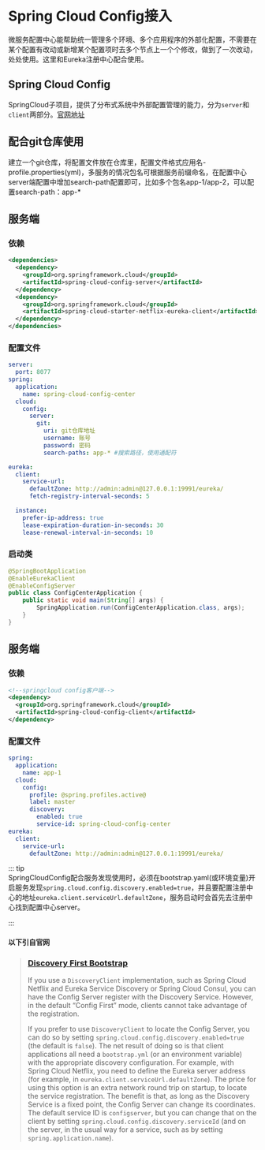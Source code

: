 # Spring Cloud Config接入

微服务配置中心能帮助统一管理多个环境、多个应用程序的外部化配置，不需要在某个配置有改动或新增某个配置项时去多个节点上一个个修改，做到了一次改动，处处使用。这里和Eureka注册中心配合使用。

## Spring Cloud Config

SpringCloud子项目，提供了分布式系统中外部配置管理的能力，分为`server`和`client`两部分。[官网地址](https://spring.io/projects/spring-cloud-config)



## 配合git仓库使用

建立一个git仓库，将配置文件放在仓库里，配置文件格式应用名-profile.properties(yml)，多服务的情况包名可根据服务前缀命名，在配置中心server端配置中增加search-path配置即可，比如多个包名app-1/app-2，可以配置search-path：app-*

## 服务端

### 依赖

```xml
<dependencies>
  <dependency>
    <groupId>org.springframework.cloud</groupId>
    <artifactId>spring-cloud-config-server</artifactId>
  </dependency>
  <dependency>
    <groupId>org.springframework.cloud</groupId>
    <artifactId>spring-cloud-starter-netflix-eureka-client</artifactId>
  </dependency>
</dependencies>
```

### 配置文件

```yaml
server:
  port: 8077
spring:
  application:
    name: spring-cloud-config-center
  cloud:
    config:
      server:
        git:
          uri: git仓库地址
          username: 账号
          password: 密码
          search-paths: app-* #搜索路径，使用通配符

eureka:
  client:
    service-url:
      defaultZone: http://admin:admin@127.0.0.1:19991/eureka/
      fetch-registry-interval-seconds: 5

  instance:
    prefer-ip-address: true
    lease-expiration-duration-in-seconds: 30
    lease-renewal-interval-in-seconds: 10
```

### 启动类

```java
@SpringBootApplication
@EnableEurekaClient
@EnableConfigServer
public class ConfigCenterApplication {
    public static void main(String[] args) {
        SpringApplication.run(ConfigCenterApplication.class, args);
    }
}
```



## 服务端

### 依赖

```xml
<!--springcloud config客户端-->
<dependency>
  <groupId>org.springframework.cloud</groupId>
  <artifactId>spring-cloud-config-client</artifactId>
</dependency>
```

### 配置文件

```yaml
spring:
  application:
    name: app-1
  cloud:
    config:
      profile: @spring.profiles.active@
      label: master
      discovery:
        enabled: true
        service-id: spring-cloud-config-center
eureka:
  client:
    service-url:
      defaultZone: http://admin:admin@127.0.0.1:19991/eureka/
```

::: tip  
SpringCloudConfig配合服务发现使用时，必须在bootstrap.yaml(或环境变量)开启服务发现`spring.cloud.config.discovery.enabled=true`，并且要配置注册中心的地址`eureka.client.serviceUrl.defaultZone`，服务启动时会首先去注册中心找到配置中心server。

:::

#### 以下引自官网

>### [Discovery First Bootstrap](https://docs.spring.io/spring-cloud-config/docs/2.2.8.RELEASE/reference/html/#discovery-first-bootstrap)
>
>If you use a `DiscoveryClient` implementation, such as Spring Cloud Netflix and Eureka Service Discovery or Spring Cloud Consul, you can have the Config Server register with the Discovery Service. However, in the default “Config First” mode, clients cannot take advantage of the registration.
>
>If you prefer to use `DiscoveryClient` to locate the Config Server, you can do so by setting `spring.cloud.config.discovery.enabled=true` (the default is `false`). The net result of doing so is that client applications all need a `bootstrap.yml` (or an environment variable) with the appropriate discovery configuration. For example, with Spring Cloud Netflix, you need to define the Eureka server address (for example, in `eureka.client.serviceUrl.defaultZone`). The price for using this option is an extra network round trip on startup, to locate the service registration. The benefit is that, as long as the Discovery Service is a fixed point, the Config Server can change its coordinates. The default service ID is `configserver`, but you can change that on the client by setting `spring.cloud.config.discovery.serviceId` (and on the server, in the usual way for a service, such as by setting `spring.application.name`).